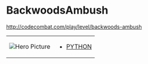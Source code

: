 # BackwoodsAmbush 

http://codecombat.com/play/level/backwoods-ambush
<table>
<tr>
<td>

![Hero Picture](hero.png?raw=true "Hero Picture")

</td>
<td>
<ul>
<li>

[PYTHON](BackwoodsAmbush.py)

</li>
</td>
</tr>
<table>
